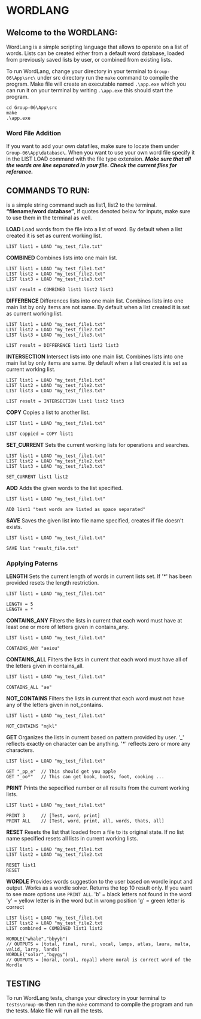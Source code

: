 # WORDLANG

## Welcome to the WORDLANG:

WordLang is a simple scripting language that allows to operate on a list of words. Lists can be created either from a default word database, loaded from previously saved lists by user, or combined from existing lists.

To run WordLang, change your directory in your terminal to `Group-06\App\src\`
under src directory run the `make` command to compile the program. Make file will
create an executable named `.\app.exe` which you can run it on your terminal by writing
`.\app.exe` this should start the program. 

```
cd Group-06\App\src
make
.\app.exe
```

### Word File Addition ###
If you want to add your own datafiles, make sure to locate them under `Group-06\App\database\`.
When you want to use your own word file specify it in the LIST LOAD command with the file type extension.
***Make sure that all the words are line separated in your file. Check the current files for referance.***


## COMMANDS TO RUN:

**<listname>** is a simple string command such as list1, list2 to the terminal.
**“filename/word database”**, if quotes denoted below for inputs, make sure to use them in the terminal as well.

**LOAD**
Load words from the file into a list of word. 
By default when a list created it is set as current working list.
```
LIST list1 = LOAD "my_test_file.txt"
```

**COMBINED**
Combines lists into one main list.
```
LIST list1 = LOAD "my_test_file1.txt"
LIST list2 = LOAD "my_test_file2.txt"
LIST list3 = LOAD "my_test_file3.txt"

LIST result = COMBINED list1 list2 list3
```

**DIFFERENCE**
Differences lists into one main list. Combines lists into one main list by only items are not same.
By default when a list created it is set as current working list.
```
LIST list1 = LOAD "my_test_file1.txt"
LIST list2 = LOAD "my_test_file2.txt"
LIST list3 = LOAD "my_test_file3.txt"

LIST result = DIFFERENCE list1 list2 list3
```

**INTERSECTION**
Intersect lists into one main list. Combines lists into one main list by only items are same.
By default when a list created it is set as current working list.
```
LIST list1 = LOAD "my_test_file1.txt"
LIST list2 = LOAD "my_test_file2.txt"
LIST list3 = LOAD "my_test_file3.txt"

LIST result = INTERSECTION list1 list2 list3
```

**COPY**
Copies a list to another list.
```
LIST list1 = LOAD "my_test_file1.txt"

LIST coppied = COPY list1
```

**SET_CURRENT**
Sets the current working lists for operations and searches.
```
LIST list1 = LOAD "my_test_file1.txt"
LIST list2 = LOAD "my_test_file2.txt"
LIST list3 = LOAD "my_test_file3.txt"

SET_CURRENT list1 list2
```

**ADD**
Adds the given words to the list specified. 
```
LIST list1 = LOAD "my_test_file1.txt"

ADD list1 "test words are listed as space separated"
```

**SAVE**
Saves the given list into file name specified, creates if file doesn't exists. 
```
LIST list1 = LOAD "my_test_file1.txt"

SAVE list "result_file.txt"
```

### Applying Paterns ###

**LENGTH**
Sets the current length of words in current lists set.
If '*' has been provided resets the length restriction.
```
LIST list1 = LOAD "my_test_file1.txt"

LENGTH = 5
LENGTH = *
```

**CONTAINS_ANY**
Filters the lists in current that each word must have at least one or more of letters given in contains_any.
```
LIST list1 = LOAD "my_test_file1.txt"

CONTAINS_ANY "aeiou"
```

**CONTAINS_ALL**
Filters the lists in current that each word must have all of the letters given in contains_all.
```
LIST list1 = LOAD "my_test_file1.txt"

CONTAINS_ALL "ae"
```

**NOT_CONTAINS**
Filters the lists in current that each word must not have any of the letters given in not_contains.
```
LIST list1 = LOAD "my_test_file1.txt"

NOT_CONTAINS "mjkl"
```

**GET**
Organizes the lists in current based on pattern provided by user.
'_' reflects exactly on character can be anything.
'*' reflects zero or more any characters.
```
LIST list1 = LOAD "my_test_file1.txt"

GET "_pp_e"  // This should get you apple
GET "_oo*"   // This can get book, boots, foot, cooking ...
```

**PRINT**
Prints the sepecified number or all results from the current working lists.
```
LIST list1 = LOAD "my_test_file1.txt"

PRINT 3      // [Test, word, print]
PRINT ALL    // [Test, word, print, all, words, thats, all]
```

**RESET**
Resets the list that loaded from a file to its original state.
If no list name specified resets all lists in current working lists.
```
LIST list1 = LOAD "my_test_file1.txt
LIST list2 = LOAD "my_test_file2.txt

RESET list1
RESET
```

**WORDLE**
Provides words suggestion to the user based on wordle input and output. 
Works as a wordle solver. Returns the top 10 result only. 
If you want to see more options use `PRINT ALL`.
'b' = black letters not found in the word 
'y' = yellow letter is in the word but in wrong position
'g' = green letter is correct

```
LIST list1 = LOAD "my_test_file1.txt
LIST list2 = LOAD "my_test_file2.txt
LIST combined = COMBINED list1 list2

WORDLE("whale","bbyyb")  
// OUTPUTS = [total, final, rural, vocal, lamps, atlas, laura, malta, valid, larry, lands]
WORDLE("solar","bgygy")
// OUTPUTS = [moral, coral, royal] where moral is correct word of the Wordle
```


## TESTING ##

To run WordLang tests, change your directory in your terminal to `tests\Group-06`
then run the `make` command to compile the program and run the tests. Make file will
run all the tests.
